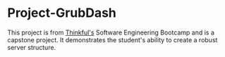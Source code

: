 # Project-GrubDash

This project is from [Thinkful's](https://www.thinkful.com/bootcamp/web-development/) Software Engineering Bootcamp and is a capstone project. It demonstrates the student's ability to create a robust server structure.
